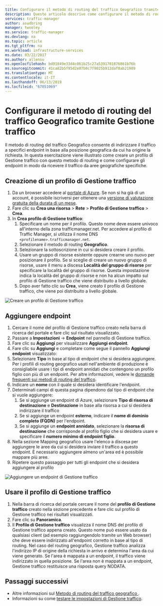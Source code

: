 ```yaml
---
title: Configurare il metodo di routing del traffico Geografico tramite Gestione traffico di Azure
description: Questo articolo descrive come configurare il metodo di routing del traffico Geografico tramite Gestione traffico di Azure
services: traffic-manager
author: asudbring
manager: twooley
ms.service: traffic-manager
ms.devlang: na
ms.topic: article
ms.tgt_pltfrm: na
ms.workload: infrastructure-services
ms.date: 03/22/2017
ms.author: allensu
ms.openlocfilehash: bd01849e33d4c061b25c27a5391701876861b76b
ms.sourcegitcommit: 41ca82b5f95d2e07b0c7f9025b912daf0ab21909
ms.translationtype: MT
ms.contentlocale: it-IT
ms.lasthandoff: 06/13/2019
ms.locfileid: "67051069"
---
```

# <a name="configure-the-geographic-traffic-routing-method-using-traffic-manager"></a>Configurare il metodo di routing del traffico Geografico tramite Gestione traffico

Il metodo di routing del traffico Geografico consente di indirizzare il traffico a specifici endpoint in base alla posizione geografica da cui ha origine la richiesta. In questa esercitazione viene illustrato come creare un profilo di Gestione traffico con questo metodo di routing e come configurare gli endpoint in modo da ricevere il traffico da aree geografiche specifiche.

## <a name="create-a-traffic-manager-profile"></a>Creazione di un profilo di Gestione traffico

1. Da un browser accedere al [portale di Azure](https://portal.azure.com). Se non si ha già di un account, è possibile iscriversi per ottenere una [versione di valutazione gratuita della durata di un mese](https://azure.microsoft.com/free/).
2. Fare clic su **Crea una risorsa** > **Rete** > **Profilo di Gestione traffico** > **Crea**.
4. In **Crea profilo di Gestione traffico**:
    1. Specificare un nome per il profilo. Questo nome deve essere univoco all'interno della zona trafficmanager.net. Per accedere al profilo di Traffic Manager, si utilizza il nome DNS `<profilename>.trafficmanager.net`.
    2. Selezionare il metodo di routing **Geografico**.
    3. Selezionare la sottoscrizione in cui si desidera creare il profilo.
    4. Usare un gruppo di risorse esistente oppure crearne uno nuovo per posizionare il profilo. Se si sceglie di creare un nuovo gruppo di risorse, usare il menu a discesa **Località del gruppo di risorse** per specificare la località del gruppo di risorse. Questa impostazione indica la località del gruppo di risorse e non ha alcun impatto sul profilo di Gestione traffico che viene distribuito a livello globale.
    5. Dopo aver fatto clic su **Crea**, viene creato il profilo di Gestione traffico, che viene poi distribuito a livello globale.

![Creare un profilo di Gestione traffico](./media/traffic-manager-geographic-routing-method/create-traffic-manager-profile.png)

## <a name="add-endpoints"></a>Aggiungere endpoint

1. Cercare il nome del profilo di Gestione traffico creato nella barra di ricerca del portale e fare clic sul risultato visualizzato.
2. Passare a **Impostazioni** -> **Endpoint** nel pannello di Gestione traffico.
3. Fare clic su **Aggiungi** per visualizzare **Aggiungi endpoint**.
3. Fare clic su **Aggiungi** e completare come segue il pannello **Aggiungi endpoint** visualizzato:
4. Selezionare **Tipo** in base al tipo di endpoint che si desidera aggiungere. Per i profili di routing geografico usati nell'ambiente di produzione è consigliabile usare i tipi di endpoint annidati che contengono un profilo figlio con più di un endpoint. Per altre informazioni, vedere le [domande frequenti sui metodi di routing del traffico](traffic-manager-FAQs.md).
5. Indicare un **nome** con il quale si desidera identificare l'endpoint.
6. Determinati campi di questa pagina dipendono dal tipo di endpoint che si vuole aggiungere:
    1. Se si aggiunge un endpoint di Azure, selezionare **Tipo di risorsa di destinazione** e **Destinazione** in base alla risorsa a cui si desidera indirizzare il traffico
    2. Se si aggiunge un endpoint **esterno**, indicare il **nome di dominio completo (FQDN)** per l'endpoint.
    3. Se si aggiunge un **endpoint annidato**, selezionare la **risorsa di destinazione** che corrisponde al profilo figlio che si desidera usare e specificare il **numero minimo di endpoint figlio**.
7. Nella sezione Mapping geografico usare l'elenco a discesa per aggiungere le aree da cui si desidera inviare il traffico a questo endpoint. È necessario aggiungere almeno un'area ed è possibile mappare più aree.
8. Ripetere questo passaggio per tutti gli endpoint che si desidera aggiungere al profilo

![Aggiungere un endpoint di Gestione traffico](./media/traffic-manager-geographic-routing-method/add-traffic-manager-endpoint.png)

## <a name="use-the-traffic-manager-profile"></a>Usare il profilo di Gestione traffico
1.  Nella barra di ricerca del portale cercare il nome del **profilo di Gestione traffico** creato nella sezione precedente e fare clic sul profilo di Gestione traffico nei risultati visualizzati.
2. Fare clic su **Panoramica**.
3. Il **Profilo di Gestione traffico** visualizza il nome DNS del profilo di Gestione traffico appena creato. Questo nome può essere usato da qualsiasi client (ad esempio raggiungendolo tramite un Web browser) che deve essere indirizzato all'endpoint corretto in base al tipo di routing.  Nel caso del routing geografico, Gestione traffico analizza l'indirizzo IP di origine della richiesta in arrivo e determina l'area da cui viene generato. Se l'area è mappata a un endpoint, il traffico viene indirizzato in quella posizione. Se l'area non è mappata a un endpoint, Gestione traffico restituisce una risposta query NODATA.

## <a name="next-steps"></a>Passaggi successivi

- Altre informazioni sul [Metodo di routing del traffico geografico ](traffic-manager-routing-methods.md#geographic).
- Informazioni su come [testare le impostazioni di Gestione traffico](traffic-manager-testing-settings.md).
